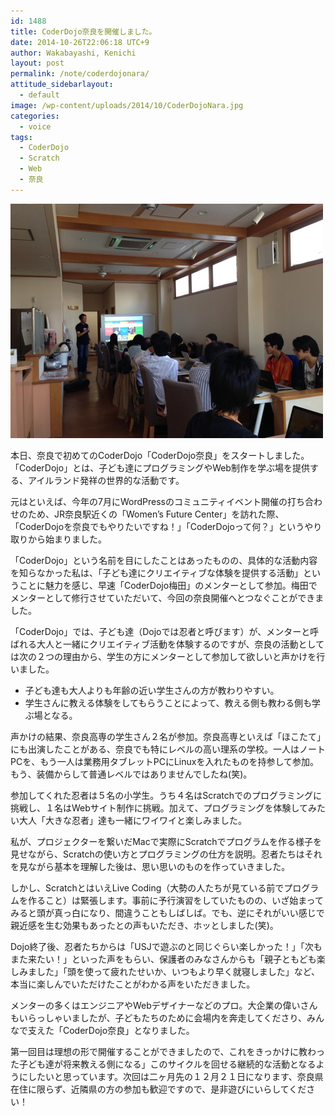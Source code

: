 ```yaml
---
id: 1488
title: CoderDojo奈良を開催しました。
date: 2014-10-26T22:06:18 UTC+9
author: Wakabayashi, Kenichi
layout: post
permalink: /note/coderdojonara/
attitude_sidebarlayout:
  - default
image: /wp-content/uploads/2014/10/CoderDojoNara.jpg
categories:
  - voice
tags:
  - CoderDojo
  - Scratch
  - Web
  - 奈良
---
```

![CoderDojoNara](/assets/images/2014/10/CoderDojoNara.jpg)
<p>
本日、奈良で初めてのCoderDojo「CoderDojo奈良」をスタートしました。「CoderDojo」とは、子ども達にプログラミングやWeb制作を学ぶ場を提供する、アイルランド発祥の世界的な活動です。
</p>
<p>
元はといえば、今年の7月にWordPressのコミュニティイベント開催の打ち合わせのため、JR奈良駅近くの「Women’s Future Center」を訪れた際、「CoderDojoを奈良でもやりたいですね！」「CoderDojoって何？」というやり取りから始まりました。
</p>
<p>
「CoderDojo」という名前を目にしたことはあったものの、具体的な活動内容を知らなかった私は、「子ども達にクリエイティブな体験を提供する活動」ということに魅力を感じ、早速「CoderDojo梅田」のメンターとして参加。梅田でメンターとして修行させていただいて、今回の奈良開催へとつなぐことができました。
</p>
<p>
「CoderDojo」では、子ども達（Dojoでは忍者と呼びます）が、メンターと呼ばれる大人と一緒にクリエイティブ活動を体験するのですが、奈良の活動としては次の２つの理由から、学生の方にメンターとして参加して欲しいと声かけを行いました。
</p>
<p>

- 子ども達も大人よりも年齢の近い学生さんの方が教わりやすい。
- 学生さんに教える体験をしてもらうことによって、教える側も教わる側も学ぶ場となる。
</p>
<p>
声かけの結果、奈良高専の学生さん２名が参加。奈良高専といえば「ほこたて」にも出演したことがある、奈良でも特にレベルの高い理系の学校。一人はノートPCを、もう一人は業務用タブレットPCにLinuxを入れたものを持参して参加。もう、装備からして普通レベルではありませんでしたね(笑)。
</p>
<p>
参加してくれた忍者は５名の小学生。うち４名はScratchでのプログラミングに挑戦し、１名はWebサイト制作に挑戦。加えて、プログラミングを体験してみたい大人「大きな忍者」達も一緒にワイワイと楽しみました。
</p>
<p>
私が、プロジェクターを繋いだMacで実際にScratchでプログラムを作る様子を見せながら、Scratchの使い方とプログラミングの仕方を説明。忍者たちはそれを見ながら基本を理解した後は、思い思いのものを作っていきました。
</p>
<p>
しかし、ScratchとはいえLive Coding（大勢の人たちが見ている前でプログラムを作ること）は緊張します。事前に予行演習をしていたものの、いざ始まってみると頭が真っ白になり、間違うこともしばしば。でも、逆にそれがいい感じで親近感を生む効果もあったとの声もいただき、ホッとしました(笑)。
</p>
<p>
Dojo終了後、忍者たちからは「USJで遊ぶのと同じぐらい楽しかった！」「次もまた来たい！」といった声をもらい、保護者のみなさんからも「親子ともども楽しみました」「頭を使って疲れたせいか、いつもより早く就寝しました」など、本当に楽しんでいただけたことがわかる声をいただきました。
</p>
<p>
メンターの多くはエンジニアやWebデザイナーなどのプロ。大企業の偉いさんもいらっしゃいましたが、子どもたちのために会場内を奔走してくださり、みんなで支えた「CoderDojo奈良」となりました。
</p>
<p>
第一回目は理想の形で開催することができましたので、これをきっかけに教わった子ども達が将来教える側になる」このサイクルを回せる継続的な活動となるようにしたいと思っています。次回は二ヶ月先の１２月２１日になります、奈良県在住に限らず、近隣県の方の参加も歓迎ですので、是非遊びにいらしてください！
</p>